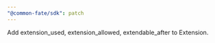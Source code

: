 ```yaml
---
"@common-fate/sdk": patch
---
```


Add extension_used, extension_allowed, extendable_after to Extension.
